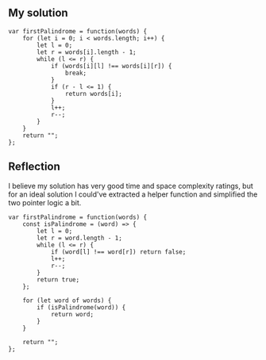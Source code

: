 ## My solution

```
var firstPalindrome = function(words) {
    for (let i = 0; i < words.length; i++) {
        let l = 0;
        let r = words[i].length - 1;
        while (l <= r) {
            if (words[i][l] !== words[i][r]) {
                break;
            }
            if (r - l <= 1) {
                return words[i];
            }
            l++;
            r--;
        }
    }
    return "";
};
```

## Reflection

I believe my solution has very good time and space complexity ratings, but for an ideal solution I could've extracted a helper function and simplified the two pointer logic a bit.

```
var firstPalindrome = function(words) {
    const isPalindrome = (word) => {
        let l = 0;
        let r = word.length - 1;
        while (l <= r) {
            if (word[l] !== word[r]) return false;
            l++;
            r--;
        }
        return true;
    };

    for (let word of words) {
        if (isPalindrome(word)) {
            return word;
        }
    }

    return "";
};

```
